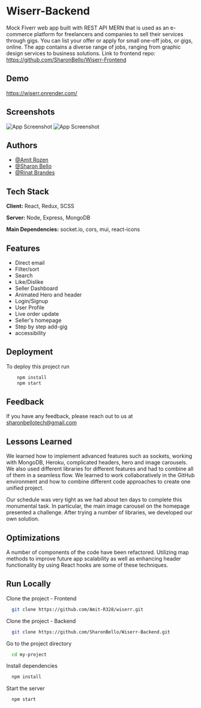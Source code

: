 
# Wiserr-Backend

Mock Fiverr web app built with REST API MERN that is used as an e-commerce platform for freelancers and companies to sell their services through gigs. You can list your offer or apply for small one-off jobs, or gigs, online. The app contains a diverse range of jobs, ranging from graphic design services to business solutions. 
Link to frontend repo: https://github.com/SharonBello/Wiserr-Frontend

## Demo

https://wiserr.onrender.com/

## Screenshots

![App Screenshot](https://res.cloudinary.com/dcbbqlssh/image/upload/v1658752267/readme/smartmockups_l60q8e4v_ugect0.png)
![App Screenshot](https://res.cloudinary.com/dcbbqlssh/image/upload/v1658743740/readme/smartmockups_l60l1rxi_w0ulci.png)


## Authors

- [@Amit Rozen](https://www.github.com/Amit-R328)
- [@Sharon Bello](https://www.github.com/SharonBello)
- [@Rinat Brandes](https://www.github.com/RinatBrandes)




## Tech Stack

**Client:** React, Redux, SCSS

**Server:** Node, Express, MongoDB

**Main Dependencies:** socket.io, cors, mui, react-icons


## Features

- Direct email
- Filter/sort
- Search
- Like/Dislike
- Seller Dashboard
- Animated Hero and header
- Login/Signup
- User Profile
- Live order update
- Seller's homepage
- Step by step add-gig
- accessibility

## Deployment

To deploy this project run

```bash
    npm install
    npm start
```

## Feedback

If you have any feedback, please reach out to us at sharonbellotech@gmail.com


## Lessons Learned

We learned how to implement advanced features such as sockets, working with MongoDB, Heroku, complicated headers, hero and image carousels. We also used different libraries for different features and had to combine all of them in a seamless flow. We learned to work collaboratively in the GitHub environment and how to combine different code approaches to create one unified project.

Our schedule was very tight as we had about ten days to complete this monumental task. In particular, the main image carousel on the homepage presented a challenge. After trying a number of libraries, we developed our own solution.



## Optimizations

A number of components of the code have been refactored. Utilizing map methods to improve future app scalability as well as enhancing header functionality by using React hooks are some of these techniques.

## Run Locally

Clone the project - Frontend

```bash
  git clone https://github.com/Amit-R328/wiserr.git
```

Clone the project - Backend

```bash
  git clone https://github.com/SharonBello/Wiserr-Backend.git
```


Go to the project directory

```bash
  cd my-project
```

Install dependencies

```bash
  npm install
```

Start the server

```bash
  npm start
```


